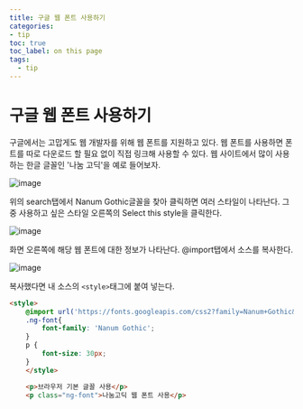 ```yaml
---
title: 구글 웹 폰트 사용하기
categories:
- tip
toc: true
toc_label: on this page
tags:
  - tip
---
```


# 구글 웹 폰트 사용하기

구글에서는 고맙게도 웹 개발자를 위해 웹 폰트를 지원하고 있다. 웹 폰트를 사용하면 폰트를 따로 다운로드 할 필요 없이 직접 링크해 사용할 수 있다. 웹 사이트에서 많이 사용하는 한글 글꼴인 '나눔 고딕'을 예로 들어보자.

[구글 웹 폰트 링크]: https://fonts.google.com

![image](https://user-images.githubusercontent.com/68311188/99896773-12353600-2cd7-11eb-9da3-c8069841dbb2.png)

위의 search탭에서 Nanum Gothic글꼴을 찾아 클릭하면 여러 스타일이 나타난다. 그 중 사용하고 싶은 스타일 오른쪽의 Select this style을 클릭한다.

![image](https://user-images.githubusercontent.com/68311188/99896817-748e3680-2cd7-11eb-9f24-e2c0403f06c5.png)

화면 오른쪽에 해당 웹 폰트에 대한 정보가 나타난다. @import탭에서 소스를 복사한다.

![image](https://user-images.githubusercontent.com/68311188/99896901-2af21b80-2cd8-11eb-9086-0f61683bf375.png)



복사했다면 내 소스의 `<style>`태그에 붙여 넣는다. 

```html
<style>
    @import url('https://fonts.googleapis.com/css2?family=Nanum+Gothic&display=swap');
    .ng-font{
        font-family: 'Nanum Gothic';
    }
    p {
        font-size: 30px;
    }
    </style>

    <p>브라우저 기본 글꼴 사용</p>
    <p class="ng-font">나눔고딕 웹 폰트 사용</p>
```

